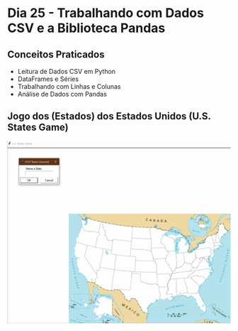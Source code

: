 # Dia 25 - Trabalhando com Dados CSV e a Biblioteca Pandas

## Conceitos Praticados

* Leitura de Dados CSV em Python
* DataFrames e Séries
* Trabalhando com Linhas e Colunas
* Análise de Dados com Pandas

## Jogo dos (Estados) dos Estados Unidos (U.S. States Game)

![day25](https://github.com/EmersonPenelli/100-days-of-code-with-python/blob/main/gifs/US%20State%20Game.gif)
